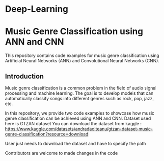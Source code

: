 # Deep-Learning
# Music Genre Classification using ANN and CNN

This repository contains code examples for music genre classification using Artificial Neural Networks (ANN) and Convolutional Neural Networks (CNN).

## Introduction

Music genre classification is a common problem in the field of audio signal processing and machine learning. The goal is to develop models that can automatically classify songs into different genres such as rock, pop, jazz, etc.

In this repository, we provide two code examples to showcase how music genre classification can be achieved using ANN and CNN.
Dataset used here is GTZAN dataset
You can download the dataset from kaggle : https://www.kaggle.com/datasets/andradaolteanu/gtzan-dataset-music-genre-classification?resource=download

User just needs to download the dataset and have to specify the path 

Contributors are welcome to made changes in the code
